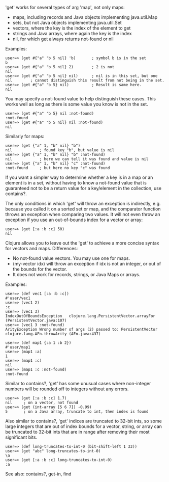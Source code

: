 'get' works for several types of arg 'map', not only maps:

* maps, including records and Java objects implementing java.util.Map
* sets, but not Java objects implementing java.util.Set
* vectors, where the key is the index of the element to get
* strings and Java arrays, where again the key is the index
* nil, for which get always returns not-found or nil

Examples:

    user=> (get #{"a" 'b 5 nil} 'b)       ; symbol b is in the set
    b
    user=> (get #{"a" 'b 5 nil} 2)        ; 2 is not
    nil
    user=> (get #{"a" 'b 5 nil} nil)      ; nil is in this set, but one
    nil        ; cannot distinguish this result from not being in the set.
    user=> (get #{"a" 'b 5} nil)          ; Result is same here.
    nil

You may specify a not-found value to help distinguish these cases.
This works well as long as there is some value you know is not in the
set.

    user=> (get #{"a" 'b 5} nil :not-found)
    :not-found
    user=> (get #{"a" 'b 5 nil} nil :not-found)
    nil

Similarly for maps:

    user=> (get {"a" 1, "b" nil} "b")
    nil            ; found key "b", but value is nil
    user=> (get {"a" 1, "b" nil} "b" :not-found)
    nil            ; here we can tell it was found and value is nil
    user=> (get {"a" 1, "b" nil} "c" :not-found)
    :not-found     ; but here no key "c" was found

If you want a simpler way to determine whether a key is in a map or an
element is in a set, without having to know a not-found value that is
guaranteed not to be a return value for a key/element in the
collection, use contains?.

The only conditions in which 'get' will throw an exception is
indirectly, e.g. because you called it on a sorted set or map, and the
comparator function throws an exception when comparing two values.  It
will not even throw an exception if you use an out-of-bounds index for
a vector or array:

    user=> (get [:a :b :c] 50)
    nil

Clojure allows you to leave out the 'get' to achieve a more concise
syntax for vectors and maps.  Differences:

* No not-found value vectors.  You may use one for maps.
* (my-vector idx) will throw an exception if idx is not an integer, or
  out of the bounds for the vector.
* It does not work for records, strings, or Java Maps or arrays.

Examples:

    user=> (def vec1 [:a :b :c])
    #'user/vec1
    user=> (vec1 2)
    :c
    user=> (vec1 3)
    IndexOutOfBoundsException   clojure.lang.PersistentVector.arrayFor (PersistentVector.java:107)
    user=> (vec1 3 :not-found)
    ArityException Wrong number of args (2) passed to: PersistentVector  clojure.lang.AFn.throwArity (AFn.java:437)

    user=> (def map1 {:a 1 :b 2})
    #'user/map1
    user=> (map1 :a)
    1
    user=> (map1 :c)
    nil
    user=> (map1 :c :not-found)
    :not-found

Similar to contains?, 'get' has some unusual cases where non-integer
numbers will be rounded off to integers without any errors.

    user=> (get [:a :b :c] 1.7)
    nil     ; on a vector, not found
    user=> (get (int-array [5 6 7]) -0.99)
    5       ; on a Java array, truncate to int, then index is found

Also similar to contains?, 'get' indices are truncated to 32-bit ints,
so some large integers that are out of index bounds for a vector,
string, or array can be truncated to 32-bit ints that are in range
after removing their most significant bits.

    user=> (def long-truncates-to-int-0 (bit-shift-left 1 33))
    user=> (get "abc" long-truncates-to-int-0)
    \a
    user=> (get [:a :b :c] long-truncates-to-int-0)
    :a

See also: contains?, get-in, find
